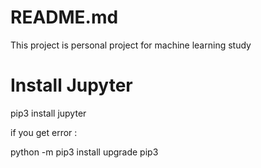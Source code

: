 # README.md

This project is personal project for machine learning study



# Install Jupyter

pip3 install jupyter

if you get error :

python -m pip3 install upgrade pip3
